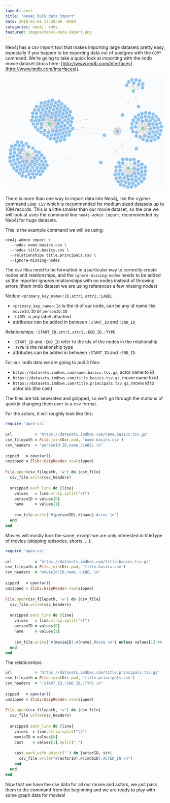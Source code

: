 ```yaml
---
layout: post
title: "Neo4j bulk data import"
date: 2018-01-01 17:20:00 -0500
categories: neo4j, ruby
featured: images/neo4j-data-import.png
---
```


Neo4j has a csv import tool that makes importing large datasets pretty easy,
especially if you happen to be exporting data out of postgres with the `COPY`
command. We're going to take a quick look at importing with the imdb movie
dataset (docs here: [http://www.imdb.com/interfaces](http://www.imdb.com/interfaces)).

![abc](images/neo4j-data-import.png)

There is more than one way to import data into Neo4j, like the cypher
command `LOAD CSV` which is recommended for medium sized datasets up to 10M
records. This is a little smaller than our movie dataset, so the one we will
look at uses the command line `neo4j-admin import`, recommended by Neo4j for
*huge* datasets.

This is the example command we will be using:

```shell
neo4j-admin import \
  --nodes name.basics.csv \
  --nodes title.basics.csv \
  --relationships title.principals.csv \
  --ignore-missing-nodes
```

The csv files need to be formatted in a particular way to correctly create nodes
and relationships, and the `ignore-missing-nodes` needs to be added so the
importer ignores relationships with no nodes instead of throwing errors (them
imdb dataset we are using references a few missing nodes)

Nodes: `<primary_key_name>:ID,attr1,attr2,:LABEL`

* `<primary_key_name>:Id` is the id of our node, can be any id name like
`movieId:ID` or `personId:ID`
* `:LABEL` is any label attached
* attributes can be added in between `:START_ID` and `:END_ID`

Relationships: `:START_ID,attr1,attr2,:END_ID,:TYPE`
* `:START_ID` and `:END_ID` refer to the ids of the nodes in the
relationship
* `:TYPE` is the relationship type
* attributes can be added in between `:START_ID` and `:END_ID`

For our imdb data we are going to pull 3 files:
* `https://datasets.imdbws.com/name.basics.tsv.gz`, actor name to id
* `https://datasets.imdbws.com/title.basics.tsv.gz`, movie name to id
* `https://datasets.imdbws.com/title.principals.tsv.gz`, movie id to actor ids
(the cast)

The files are tab seperated and gzipped, so we'll go through the motions of
quickly changing them over to a csv format.

For the actors, it will roughly look like this:
```ruby
require 'open-uri'

url          = 'https://datasets.imdbws.com/name.basics.tsv.gz'
csv_filepath = File.join(Dir.pwd, 'name.basics.csv')
csv_headers  = "personId:ID,name,:LABEL \n"

zipped   = open(url)
unzipped = Zlib::GzipReader.new(zipped)

File.open(csv_filepath, 'w') do |csv_file|
  csv_file.write(csv_headers)

  unzipped.each_line do |line|
    values   = line.strip.split("\t")
    personID = values[0]
    name     = values[1]

    csv_file.write("#{personID},#{name},Actor \n")
  end
end
```

Movies will mostly look the same, except we are only interested in titleType
of movies (skipping episodes, shorts, ...):
```ruby
require 'open-uri'

url          = 'https://datasets.imdbws.com/title.basics.tsv.gz'
csv_filepath = File.join(Dir.pwd, 'title.basics.csv')
csv_headers  = "movieId:ID,name,:LABEL \n"

zipped   = open(url)
unzipped = Zlib::GzipReader.new(zipped)

File.open(csv_filepath, 'w') do |csv_file|
  csv_file.write(csv_headers)

  unzipped.each_line do |line|
    values   = line.strip.split("\t")
    personID = values[0]
    name     = values[2]

    csv_file.write("#{movieID},#{name},Movie \n") unless values[1] == 'movie'
  end
end
```

The relationships:
```ruby
url          = 'https://datasets.imdbws.com/title.principals.tsv.gz'
csv_filepath = File.join(Dir.pwd, 'title.principals.csv')
csv_headers  = ":START_ID,:END_ID,:TYPE \n"

zipped   = open(url)
unzipped = Zlib::GzipReader.new(zipped)

File.open(csv_filepath, 'w') do |csv_file|
  csv_file.write(csv_headers)

  unzipped.each_line do |line|
    values  = line.strip.split("\t")
    movieID = values[0]
    cast    = values[1].split(",")

    cast.each_with_object('') do |actorID, str|
      csv_file.write("#{actorID},#{imdbID},ACTED_IN \n")
    end
  end
end
```

Now that we have the csv data for all our movie and actors, we just pass them
to the command from the beginning and we are ready to play with some graph data
for movies!

